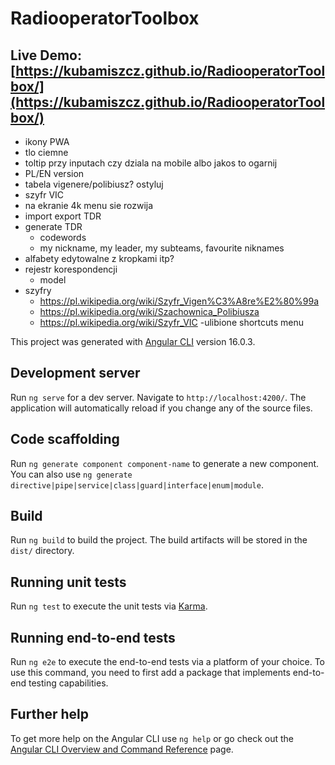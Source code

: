 # RadiooperatorToolbox
## Live Demo: [https://kubamiszcz.github.io/RadiooperatorToolbox/](https://kubamiszcz.github.io/RadiooperatorToolbox/)


- ikony PWA
- tlo ciemne
- toltip przy inputach czy dziala na mobile albo jakos to ogarnij
- PL/EN version
- tabela vigenere/polibiusz? ostyluj
- szyfr VIC
- na ekranie 4k menu sie rozwija
- import export TDR
- generate TDR
  - codewords
  - my nickname, my leader, my subteams, favourite niknames
- alfabety edytowalne z kropkami itp?
- rejestr korespondencji
  - model
- szyfry
  - https://pl.wikipedia.org/wiki/Szyfr_Vigen%C3%A8re%E2%80%99a
  - https://pl.wikipedia.org/wiki/Szachownica_Polibiusza
  - https://pl.wikipedia.org/wiki/Szyfr_VIC
-ulibione shortcuts menu






This project was generated with [Angular CLI](https://github.com/angular/angular-cli) version 16.0.3.

## Development server

Run `ng serve` for a dev server. Navigate to `http://localhost:4200/`. The application will automatically reload if you change any of the source files.

## Code scaffolding

Run `ng generate component component-name` to generate a new component. You can also use `ng generate directive|pipe|service|class|guard|interface|enum|module`.

## Build

Run `ng build` to build the project. The build artifacts will be stored in the `dist/` directory.

## Running unit tests

Run `ng test` to execute the unit tests via [Karma](https://karma-runner.github.io).

## Running end-to-end tests

Run `ng e2e` to execute the end-to-end tests via a platform of your choice. To use this command, you need to first add a package that implements end-to-end testing capabilities.

## Further help

To get more help on the Angular CLI use `ng help` or go check out the [Angular CLI Overview and Command Reference](https://angular.io/cli) page.
